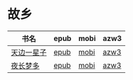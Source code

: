 # 故乡

| 书名 | epub | mobi | azw3 |
| --- | --- | --- | --- |
| [天边一星子](http://ct.dalanmei.com/f/31084289-571816066-01f0e3) | [epub](http://ct.dalanmei.com/f/31084289-571816066-01f0e3) | [mobi](http://ct.dalanmei.com/f/31084289-571547079-368208) | [azw3](http://ct.dalanmei.com/f/31084289-572052064-26e532) |
| [夜长梦多](None) | [epub](None) | [mobi](None) | [azw3](None) |
